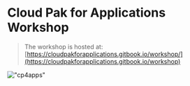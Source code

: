 # Cloud Pak for Applications Workshop

> The workshop is hosted at: [https://cloudpakforapplications.gitbook.io/workshop/](https://cloudpakforapplications.gitbook.io/workshop)

!["cp4apps"](workshop/assets/images/cp4apps.png)
